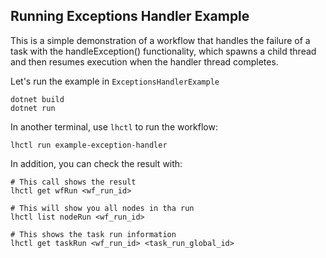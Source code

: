 ## Running Exceptions Handler Example

This is a simple demonstration of a workflow that handles the failure of a task with
the handleException() functionality, which spawns a child thread and then
resumes execution when the handler thread completes.

Let's run the example in `ExceptionsHandlerExample`

```
dotnet build
dotnet run
```

In another terminal, use `lhctl` to run the workflow:

```
lhctl run example-exception-handler
```

In addition, you can check the result with:

```
# This call shows the result
lhctl get wfRun <wf_run_id>

# This will show you all nodes in tha run
lhctl list nodeRun <wf_run_id>

# This shows the task run information
lhctl get taskRun <wf_run_id> <task_run_global_id>
```
